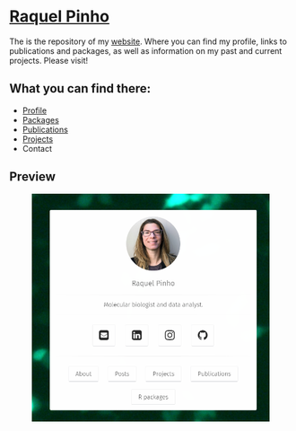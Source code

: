 # [Raquel Pinho](https://raquelpinho.github.io/RaquelPinho/)  
  
The is the repository of my [website](https://raquelpinho.github.io/RaquelPinho/). Where you can find my profile, links to publications and packages, as well as information on my past and current projects. Please visit!


## What you can find there:
* [Profile](https://raquelpinho.github.io/RaquelPinho/about/)
* [Packages](https://raquelpinho.github.io/RaquelPinho/rpackages/)
* [Publications](https://raquelpinho.github.io/RaquelPinho/publications/)
* [Projects](https://raquelpinho.github.io/RaquelPinho/projects/)
* Contact 

## Preview

<figure>
<a href="https://raquelpinho.github.io/RaquelPinho/"><img src="./assets/img/thumbnail_site.png"></a>
</figure>    


